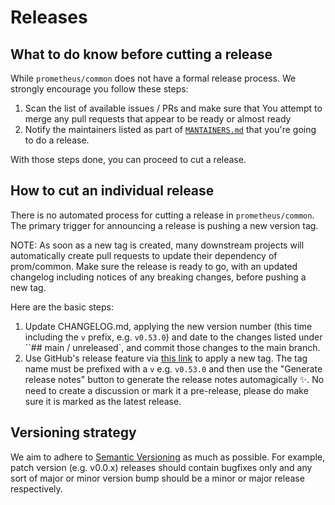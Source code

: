 # Releases

## What to do know before cutting a release

While `prometheus/common` does not have a formal release process. We strongly encourage you follow these steps:

1. Scan the list of available issues / PRs and make sure that You attempt to merge any pull requests that appear to be ready or almost ready
2. Notify the maintainers listed as part of [`MANTAINERS.md`](MAINTAINERS.md) that you're going to do a release.

With those steps done, you can proceed to cut a release.

## How to cut an individual release

There is no automated process for cutting a release in `prometheus/common`.
The primary trigger for announcing a release is pushing a new version tag.

NOTE: As soon as a new tag is created, many downstream projects will automatically create pull requests to update their dependency of prom/common.
Make sure the release is ready to go, with an updated changelog including notices of any breaking changes, before pushing a new tag.

Here are the basic steps:

1. Update CHANGELOG.md, applying the new version number (this time including the `v` prefix, e.g. `v0.53.0`) and date to the changes listed under ``## main / unreleased`, and commit those changes to the main branch.
2. Use GitHub's release feature via [this link](https://github.com/prometheus/prometheus/releases/new) to apply a new tag. The tag name must be prefixed with a `v` e.g. `v0.53.0` and then use the "Generate release notes" button to generate the release notes automagically ✨. No need to create a discussion or mark it a pre-release, please do make sure it is marked as the latest release.

## Versioning strategy

We aim to adhere to [Semantic Versioning](https://semver.org/) as much as possible. For example, patch version (e.g. v0.0.x) releases should contain bugfixes only and any sort of major or minor version bump should be a minor or major release respectively.
